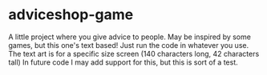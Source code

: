 # adviceshop-game
A little project where you give advice to people. May be inspired by some games, but this one's text based!
Just run the code in whatever you use. The text art is for a specific size screen (140 characters long, 42 characters tall)
In future code I may add support for this, but this is sort of a test.
